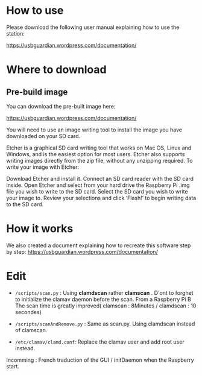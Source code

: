 
# How to use
Please download the following user manual explaining how to use the station:

https://usbguardian.wordpress.com/documentation/

# Where to download
## Pre-build image
You can download the pre-built image here:

https://usbguardian.wordpress.com/documentation/

You will need to use an image writing tool to install the image you have downloaded on your SD card.

Etcher is a graphical SD card writing tool that works on Mac OS, Linux and Windows, and is the easiest option for most users. Etcher also supports writing images directly from the zip file, without any unzipping required. To write your image with Etcher:

Download Etcher and install it.
Connect an SD card reader with the SD card inside.
Open Etcher and select from your hard drive the Raspberry Pi .img file you wish to write to the SD card.
Select the SD card you wish to write your image to.
Review your selections and click ‘Flash!’ to begin writing data to the SD card.

# How it works
We also created a document explaining how to recreate this software step by step:
https://usbguardian.wordpress.com/documentation/

# Edit 

- `/scripts/scan.py` : Using **clamdscan** rather **clamscan** . D'ont to forghet to initialize the clamav daemon before the scan. From a Raspberry Pi B The scan time is greatly improved( clamscan : 8Minutes / clamdscan : 10 secondes)

- `/scripts/scanAndRemove.py` : Same as scan.py. Using clamdscan instead of clamscan.

- `/etc/clamav/clamd.conf`: Replace the clamav user and add root user instead.

Incomming : French traduction of the GUI / initDaemon when the Raspberry start.

